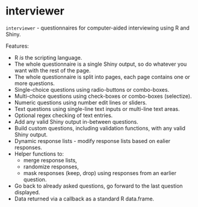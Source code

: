 # interviewer

`interviewer` - questionnaires for computer-aided interviewing using R and Shiny.

Features:
* R *is* the scripting language.
* The whole questionnaire is a single Shiny output, so do whatever you want with the rest of the page.
* The whole questionnaire is split into pages, each page contains one or more questions.
* Single-choice questions using radio-buttons or combo-boxes.
* Multi-choice questions using check-boxes or combo-boxes (selectize).
* Numeric questions using number edit lines or sliders.
* Text questions using single-line text inputs or multi-line text areas.
* Optional regex checking of text entries.
* Add any valid Shiny output in-between questions.
* Build custom questions, including validation functions, with any valid Shiny output.
* Dynamic response lists - modify response lists based on ealier responses.
* Helper functions to:
  * merge response lists,
  * randomize responses,
  * mask responses (keep, drop) using responses from an earlier question.
* Go back to already asked questions, go forward to the last question displayed.
* Data returned via a callback as a standard R data.frame.
